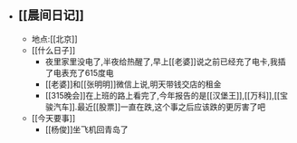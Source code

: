 - ## [[晨间日记]]
    - 地点:[[北京]]
    - [[什么日子]]
        - 夜里家里没电了,半夜给热醒了,早上[[老婆]]说之前已经充了电卡,我插了电表充了615度电
        - [[老婆]]和[[张明明]]微信上说,明天带钱交店的租金
        - [[315晚会]]在上班的路上看完了,今年报告的是[[汉堡王]],[[万科]],[[宝骏汽车]].最近[[股票]]一直在跌,这个事之后应该跌的更厉害了吧
    - [[今天要事]]
        - [[杨俊]]坐飞机回青岛了
